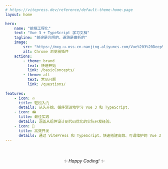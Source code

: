 ```yaml
---
# https://vitepress.dev/reference/default-theme-home-page
layout: home

hero:
    name: "前端工程化"
    text: "Vue 3 + TypeScript 学习文档"
    tagline: "前途是光明的，道路是曲折的"
    image:
        src: "https://mxy-u.oss-cn-nanjing.aliyuncs.com/Vue%203%20Deep%20Dive%20with%20Evan%20You.png"
        alt: Chrome 浏览器插件
    actions: 
        - theme: brand
          text: 快速开始
          link: /basicConcepts/
        - theme: alt
          text: 常见问题
          link: /questions/
          
features: 
    - icon: 🔥
      title: 轻松入门
      details: 从头开始，循序渐进地学习 Vue 3 和 TypeScript.
    - icon: 📻
      title: 最佳实践
      details: 涵盖从组件设计到代码优化的实际开发经验。
    - icon: 🚀
      title: 高效开发
      details: 通过 VitePress 和 TypeScript，快速搭建高效、可谓维护的 Vue 3 应用。
---
```


<div style="text-align: center; margin-top: 50px;">
    <em>✨ Happy Coding! ✨</em>
</div>


          